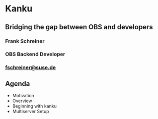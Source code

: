 <!-- .slide: data-state="cover" id="guidelines-cover-page" data-timing="20" data-menu-title="Cover Page" -->
<div class="title">
    <h1>Kanku</h1>
    <h2>Bridging the gap between OBS and developers</h2>
</div>

<div class="row presenters">
    <div class="presenter presenter-1">
        <h3 class="name">Frank Schreiner</h3>
        <h3 class="job-title">OBS Backend Developer</h3>
        <h3 class="email"><a href="mailto:fschreiner@suse.de">fschreiner@suse.de</a></h3>
    </div>
</div>


<!-- .slide: data-state="normal" id="agenda" data-menu-title="Agenda" -->
## Agenda

* Motivation
* Overview
* Beginning with kanku
* Multiserver Setup
